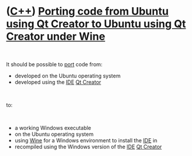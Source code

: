 
 

 

 

 

 

([C++](Cpp.md)) [Porting code from Ubuntu using Qt Creator to Ubuntu using Qt Creator under Wine](CppPortUbuntuQtCreatorToUbuntuWineQtCreator.md)
===================================================================================================================================================

 

It should be possible to [port](CppPort.md) code from:

-   developed on the Ubuntu operating system
-   developed using the [IDE](CppIde.md) [Qt Creator](CppQtCreator.md)

 

to:

 

-   a working Windows executable
-   on the Ubuntu operating system
-   using [Wine](ToolWine.md) for a Windows environment to install the
    [IDE](CppIde.md) in
-   recompiled using the Windows version of the [IDE](CppIde.md) [Qt
    Creator](CppQtCreator.md)

 

 

 

 

 

 

 

 

 

 

 

